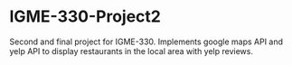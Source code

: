 # IGME-330-Project2
Second and final project for IGME-330. Implements google maps API and yelp API to display restaurants in the local area with yelp reviews.

